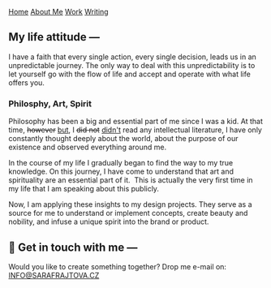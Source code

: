 [Home](index.md) [About Me](./about.md) [Work](./work/index.md) [Writing](./writing/index.md)

## My life attitude —

I have a faith that every single action, every single decision, leads us in an unpredictable journey. The only way to deal with this unpredictability is to let yourself go with the flow of life and accept and operate with what life offers you.


### Philosphy, Art, Spirit 

Philosophy has been a big and essential part of me since I was a kid. At that time, <del>however</del> <ins>but</ins>, I <del>did not</del>
 <ins>didn't</ins> read any intellectual literature, I have only constantly thought deeply about the world, about the purpose of our existence and observed everything around me. 

In the course of my life I gradually began to find the way to my true knowledge. On this journey, I have come to understand that art and spirituality are an essential part of it.  This is actually the very first time in my life that I am speaking about this publicly.

Now, I am applying these insights to my design projects. They serve as a source for me to understand or implement concepts, create beauty and nobility, and infuse a unique spirit into the brand or product.
</br>

## :nazar_amulet: Get in touch with me —
Would you like to create something together? Drop me e-mail on: 
[INFO@SARAFRAJTOVA.CZ](mailto:info@sarafrajtova.cz)	
